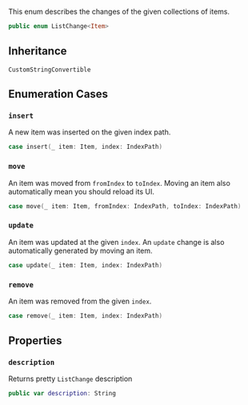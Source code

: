 
This enum describes the changes of the given collections of items.

``` swift
public enum ListChange<Item> 
```

## Inheritance

`CustomStringConvertible`

## Enumeration Cases

### `insert`

A new item was inserted on the given index path.

``` swift
case insert(_ item: Item, index: IndexPath)
```

### `move`

An item was moved from `fromIndex` to `toIndex`. Moving an item also automatically mean you should reload its UI.

``` swift
case move(_ item: Item, fromIndex: IndexPath, toIndex: IndexPath)
```

### `update`

An item was updated at the given `index`. An `update` change is also automatically generated by moving an item.

``` swift
case update(_ item: Item, index: IndexPath)
```

### `remove`

An item was removed from the given `index`.

``` swift
case remove(_ item: Item, index: IndexPath)
```

## Properties

### `description`

Returns pretty `ListChange` description

``` swift
public var description: String 
```
